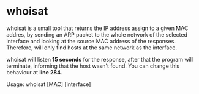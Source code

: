 # whoisat

whoisat is a small tool that returns the IP address assign to a given  MAC addres, by sending an ARP packet to the whole network of the selected interface and looking at the source MAC address of the responses. 
Therefore, will only find hosts at the same network as the interface.

whoisat will listen **15 seconds** for the response, after that the program will terminate, informing that the host wasn't found. You can change this behaviour at **line 284**.

Usage: whoisat [MAC] [interface]
